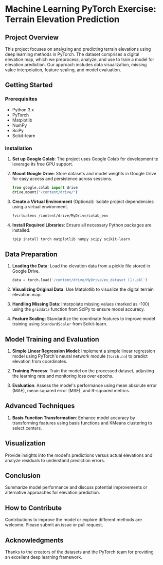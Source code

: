 # Machine Learning PyTorch Exercise: Terrain Elevation Prediction

## Project Overview
This project focuses on analyzing and predicting terrain elevations using deep learning methods in PyTorch. The dataset comprises a digital elevation map, which we preprocess, analyze, and use to train a model for elevation prediction. Our approach includes data visualization, missing value interpolation, feature scaling, and model evaluation.

## Getting Started

### Prerequisites
- Python 3.x
- PyTorch
- Matplotlib
- NumPy
- SciPy
- Scikit-learn

### Installation
1. **Set up Google Colab**: The project uses Google Colab for development to leverage its free GPU support.

2. **Mount Google Drive**: Store datasets and model weights in Google Drive for easy access and persistence across sessions.
    ```python
    from google.colab import drive
    drive.mount("/content/drive/")
    ```

3. **Create a Virtual Environment** (Optional): Isolate project dependencies using a virtual environment.
    ```bash
    !virtualenv /content/drive/MyDrive/colab_env
    ```

4. **Install Required Libraries**: Ensure all necessary Python packages are installed.
    ```bash
    !pip install torch matplotlib numpy scipy scikit-learn
    ```

## Data Preparation
1. **Loading the Data**: Load the elevation data from a pickle file stored in Google Drive.
    ```python
    data = torch.load('/content/drive/MyDrive/ex_dataset (1).pkl')
    ```

2. **Visualizing Original Data**: Use Matplotlib to visualize the digital terrain elevation map.

3. **Handling Missing Data**: Interpolate missing values (marked as -100) using the `griddata` function from SciPy to ensure model accuracy.

4. **Feature Scaling**: Standardize the coordinate features to improve model training using `StandardScaler` from Scikit-learn.

## Model Training and Evaluation
1. **Simple Linear Regression Model**: Implement a simple linear regression model using PyTorch's neural network module (`torch.nn`) to predict elevation from coordinates.

2. **Training Process**: Train the model on the processed dataset, adjusting the learning rate and monitoring loss over epochs.

3. **Evaluation**: Assess the model's performance using mean absolute error (MAE), mean squared error (MSE), and R-squared metrics.

## Advanced Techniques
1. **Basis Function Transformation**: Enhance model accuracy by transforming features using basis functions and KMeans clustering to select centers.

## Visualization
Provide insights into the model's predictions versus actual elevations and analyze residuals to understand prediction errors.

## Conclusion
Summarize model performance and discuss potential improvements or alternative approaches for elevation prediction.

## How to Contribute
Contributions to improve the model or explore different methods are welcome. Please submit an issue or pull request.

## Acknowledgments
Thanks to the creators of the datasets and the PyTorch team for providing an excellent deep learning framework.
